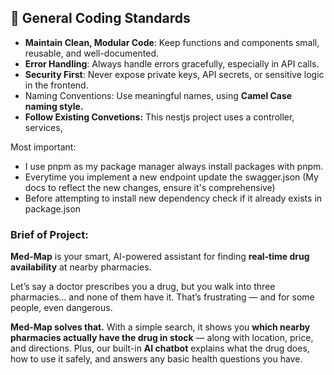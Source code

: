 ## **🌟 General Coding Standards**

- **Maintain Clean, Modular Code**: Keep functions and components small, reusable, and well-documented.
- **Error Handling**: Always handle errors gracefully, especially in API calls.
- **Security First**: Never expose private keys, API secrets, or sensitive logic in the frontend.
- Naming Conventions: Use meaningful names, using **Camel Case naming style.**
- **Follow Existing Convetions:** This nestjs project uses a controller, services,

Most important:

- I use pnpm as my package manager always install packages with pnpm.
- Everytime you implement a new endpoint update the swagger.json (My docs to reflect the new changes, ensure it's comprehensive)
- Before attempting to install  new dependency check if it already exists in package.json

### Brief of Project:

**Med-Map** is your smart, AI-powered assistant for finding **real-time drug availability** at nearby pharmacies.

Let’s say a doctor prescribes you a drug, but you walk into three pharmacies… and none of them have it. That’s frustrating — and for some people, even dangerous.

**Med-Map solves that.** With a simple search, it shows you **which nearby pharmacies actually have the drug in stock** — along with location, price, and directions. Plus, our built-in **AI chatbot** explains what the drug does, how to use it safely, and answers any basic health questions you have.
